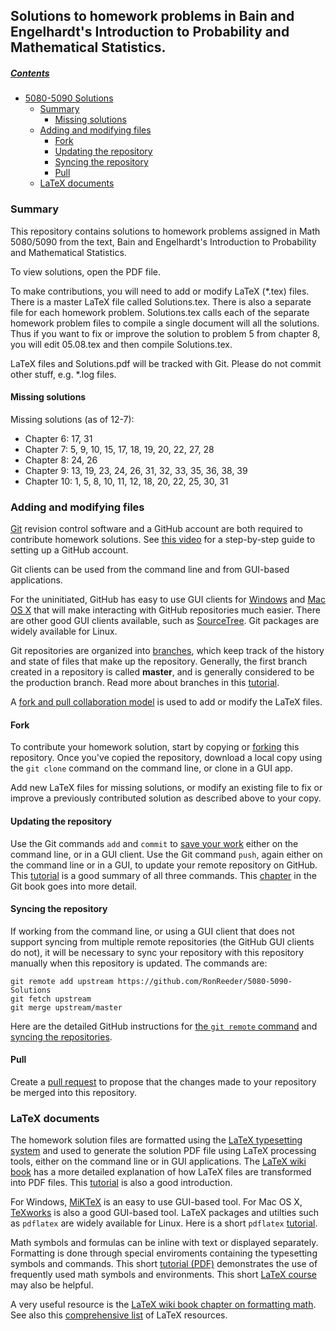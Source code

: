 ## Solutions to homework problems in Bain and Engelhardt's Introduction to Probability and Mathematical Statistics.

##### [Contents](#user-content-homework-solutions)

- [5080-5090 Solutions](#user-content-homework-solutions)
  - [Summary](#user-content-summary)
    - [Missing solutions](#user-content-missing-solutions)
  - [Adding and modifying files](#user-content-adding-and-modifying-files)
    - [Fork](#user-content-fork)
    - [Updating the repository](#user-content-updating-the-repository)
    - [Syncing the repository](#user-content-syncing-the-repository)
    - [Pull](#user-content-pull)
  - [LaTeX documents](#user-content-latex-documents)

### Summary

This repository contains solutions to homework problems assigned in Math 5080/5090 from the text, Bain and Engelhardt's Introduction to Probability and Mathematical Statistics.

To view solutions, open the PDF file.

To make contributions, you will need to add or modify LaTeX (*.tex) files. There is a master LaTeX file called Solutions.tex.
There is also a separate file for each homework problem. Solutions.tex calls each of the separate homework problem files to compile a single document will all the solutions. Thus if you want to fix or improve the solution to problem 5 from chapter 8, you will edit 05.08.tex and then compile Solutions.tex.

LaTeX files and Solutions.pdf will be tracked with Git.  Please do not commit other stuff, e.g. *.log files.

#### Missing solutions

Missing solutions (as of 12-7):
* Chapter 6: 17, 31
* Chapter 7: 5, 9, 10, 15, 17, 18, 19, 20, 22, 27, 28
* Chapter 8: 24, 26
* Chapter 9: 13, 19, 23, 24, 26, 31, 32, 33, 35, 36, 38, 39
* Chapter 10: 1, 5, 8, 10, 11, 12, 18, 20, 22, 25, 30, 31

### Adding and modifying files

[Git](http://en.wikipedia.org/wiki/Git_%28software%29) revision control software and a GitHub account are both required to contribute homework solutions. See [this video](http://youtu.be/ezxRcdJ8glM) for a step-by-step guide to setting up a GitHub account.

Git clients can be used from the command line and from GUI-based applications.

For the uninitiated, GitHub has easy to use GUI clients for [Windows](https://windows.github.com) and [Mac OS X](https://mac.github.com) that will make interacting with GitHub repositories much easier. There are other good GUI clients available, such as [SourceTree](http://www.sourcetreeapp.com). Git packages are widely available for Linux.

Git repositories are organized into [branches](http://git-scm.com/book/en/v1/Git-Branching-What-a-Branch-Is), which keep track of the history and state of files that make up the repository. Generally, the first branch created in a repository is called **master**, and is generally considered to be the production branch. Read more about branches in this [tutorial](https://www.atlassian.com/git/tutorials/using-branches).

A [fork and pull collaboration model](https://help.github.com/articles/using-pull-requests) is used to add or modify the LaTeX files. 

#### Fork

To contribute your homework solution, start by copying or [forking](https://help.github.com/articles/fork-a-repo) this repository. Once you've copied the repository, download a local copy using the `git clone` command on the command line, or clone in a GUI app.

Add new LaTeX files for missing solutions, or modify an existing file to fix or improve a previously contributed solution as described above to your copy.

#### Updating the repository

Use the Git commands `add` and `commit` to [save your work](https://www.atlassian.com/git/tutorials/saving-changes/git-commit) either on the command line, or in a GUI client. Use the Git command `push`, again either on the command line or in a GUI, to update your remote repository on GitHub. This [tutorial](http://robert-reiz.com/2011/10/01/git-add-commit-push-pull/) is a good summary of all three commands. This [chapter](http://git-scm.com/book/en/v2/Git-Basics-Recording-Changes-to-the-Repository) in the Git book goes into more detail.

#### Syncing the repository

If working from the command line, or using a GUI client that does not support syncing from multiple remote repositories (the GitHub GUI clients do not), it will be necessary to sync your repository with this repository manually when this repository is updated. The commands are:

    git remote add upstream https://github.com/RonReeder/5080-5090-Solutions
    git fetch upstream
    git merge upstream/master

Here are the detailed GitHub instructions for [the `git remote` command](https://help.github.com/articles/configuring-a-remote-for-a-fork/) and [syncing the repositories](https://help.github.com/articles/syncing-a-fork/).

#### Pull

Create a [pull request](https://help.github.com/articles/creating-a-pull-request) to propose that the changes made to your repository be merged into this repository.

### LaTeX documents

The homework solution files are formatted using the [LaTeX typesetting system](http://latex-project.org/intro.html) and used to generate the solution PDF file using LaTeX processing tools, either on the command line or in GUI applications. The [LaTeX wiki book](http://en.wikibooks.org/wiki/LaTeX/Basics) has a more detailed explanation of how LaTeX files are transformed into PDF files. This [tutorial](http://www.andy-roberts.net/writing/latex) is also a good introduction.

For Windows, [MiKTeX](http://miktex.org) is an easy to use GUI-based tool. For Mac OS X, [TeXworks](http://www.tug.org/texworks) is also a good GUI-based tool. LaTeX packages and utilties such as `pdflatex` are widely available for Linux. Here is a short `pdflatex`  [tutorial](http://www.thelinuxdaily.com/2011/08/how-to-build-a-tex-file-to-pdf-on-linux/).

Math symbols and formulas can be inline with text or displayed separately. Formatting is done through special enviroments containing the typesetting symbols and commands. This short [tutorial (PDF)](http://www.mecmath.net/latex-tutorial.pdf) demonstrates the use of frequently used math symbols and environments. This short [LaTeX course](http://www.math.uiuc.edu/~hildebr/tex/course) may also be helpful.

A very useful resource is the [LaTeX wiki book chapter on formatting math](http://en.wikibooks.org/wiki/LaTeX/Mathematics). See also this [comprehensive list](http://www.howtotex.com/general/12-great-resources-for-getting-started-with-latex) of LaTeX resources.

